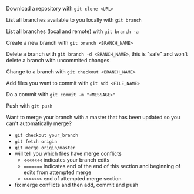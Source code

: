 Download a repository with `git clone <URL>`

List all branches available to you locally with `git branch`

List all branches (local and remote) with `git branch -a`

Create a new branch with `git branch <BRANCH_NAME>`

Delete a branch with `git branch -d <BRANCH_NAME>`, this is "safe" and won't delete a branch with uncommited changes

Change to a branch with `git checkout <BRANCH_NAME>`

Add files you want to commit with `git add <FILE_NAME>`

Do a commit with `git commit -m "<MESSAGE>"`

Push with `git push` 

Want to merge your branch with a master that has been updated so you can't automatically merge?
- `git checkout your_branch`
- `git fetch origin`
- `git merge origin/master`
- will tell you which files have merge conflicts
  - `<<<<<<<` indicates your branch edits
  - `=======` indicates end of the end of this section and beginning of edits from attempted merge
  - `>>>>>>>` end of attempted merge section
- fix merge conflicts and then add, commit and push